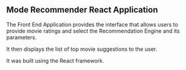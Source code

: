 ## Mode Recommender React Application

The Front End Application provides the interface that allows users to provide movie ratings and select
the Recommendation Engine and its parameters. 

It then displays the list of top movie suggestions to the user.

It was built using the React framework.
